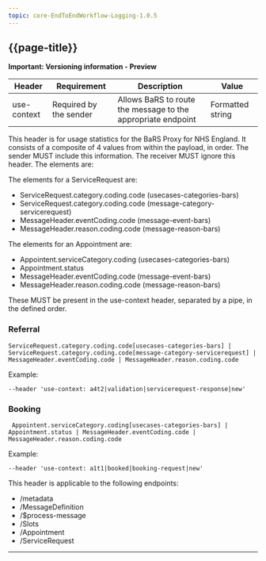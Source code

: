 ```yaml
---
topic: core-EndToEndWorkflow-Logging-1.0.5
---
```


## {{page-title}}

<div markdown="span" class="alert alert-warning" role="alert"><i class="fa fa-warning"></i><b> Important:  Versioning information - Preview</b>
<p>

| Header                 | Requirement            | Description                                                  | Value                      |
|------------------------|------------------------|--------------------------------------------------------------|----------------------------|
| use-context | Required by the sender | Allows BaRS to route the message to the appropriate endpoint | Formatted string |

This header is for usage statistics for the BaRS Proxy for NHS England. It consists of a composite of 4 values from within the payload, in order. The sender MUST include this information. The receiver MUST ignore this header. The elements are:

The elements for a ServiceRequest are:

* ServiceRequest.category.coding.code (usecases-categories-bars)
* ServiceRequest.category.coding.code (message-category-servicerequest)
* MessageHeader.eventCoding.code (message-event-bars)
* MessageHeader.reason.coding.code (message-reason-bars)

The elements for an Appointment are:

* Appointent.serviceCategory.coding (usecases-categories-bars)
* Appointment.status
* MessageHeader.eventCoding.code (message-event-bars)
* MessageHeader.reason.coding.code (message-reason-bars)

These MUST be present in the use-context header, separated by a pipe, in the defined order.

### Referral

```
ServiceRequest.category.coding.code[usecases-categories-bars] | ServiceRequest.category.coding.code[message-category-servicerequest] | MessageHeader.eventCoding.code | MessageHeader.reason.coding.code 
```
Example:
```
--header 'use-context: a4t2|validation|servicerequest-response|new'
```

### Booking

```
 Appointent.serviceCategory.coding[usecases-categories-bars] | Appointment.status | MessageHeader.eventCoding.code | MessageHeader.reason.coding.code 
```
Example:
```
--header 'use-context: a1t1|booked|booking-request|new'
```

This header is applicable to the following endpoints:
 * /metadata
 * /MessageDefinition
 * /$process-message
 * /Slots
 * /Appointment
 * /ServiceRequest

<hr>
<br>